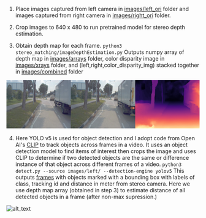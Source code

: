 1. Place images captured from left camera in [images/left_ori](https://github.com/gitrohitjain/mpe_assessment/tree/main/images/left_ori) folder and images captured from right camera in [images/right_ori](https://github.com/gitrohitjain/mpe_assessment/tree/main/images/right_ori) folder.

2. Crop images to 640 x 480 to run pretrained model for stereo depth estimation.

3. Obtain depth map for each frame. `python3 stereo_matching/imageDepthEstimation.py` Outputs numpy array of depth map in [images/arrays](https://github.com/gitrohitjain/mpe_assessment/tree/main/images/arrays) folder, color disparity image in [images/xrays](https://github.com/gitrohitjain/mpe_assessment/tree/main/images/xrays) folder, and  (left,right,color_disparity_img) stacked together in [images/combined](https://github.com/gitrohitjain/mpe_assessment/tree/main/images/combined) folder 

![alt text](https://github.com/gitrohitjain/mpe_assessment/blob/main/images/combined/0622.jpg)

4. Here YOLO v5 is used for object detection and I adopt code from Open AI's [CLIP](https://blog.roboflow.com/openai-clip/) to track objects across frames in a video. It uses an object detection model to find items of interest then crops the image and uses CLIP to determine if two detected objects are the same or difference instance of that object across different frames of a video. `python3 detect.py --source images/left/ --detection-engine yolov5`  This outputs [frames](https://github.com/gitrohitjain/mpe_assessment/tree/main/runs/detect) with objects marked with a bounding box with labels of class, tracking id and distance in meter from stereo camera. Here we use depth map array (obtained in step 3) to estimate distance of all detected objects in a frame (after non-max supression.)

![alt_text](https://github.com/gitrohitjain/mpe_assessment/blob/main/out_video.gif)

